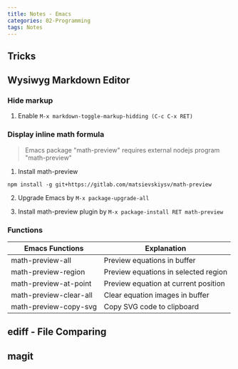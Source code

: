 ```yaml
---
title: Notes - Emacs
categories: 02-Programming
tags: Notes
---
```


## Tricks

## Wysiwyg Markdown Editor

### Hide markup

1. Enable `M-x markdown-toggle-markup-hidding (C-c C-x RET)`

### Display inline math formula

> Emacs package "math-preview" requires external nodejs program "math-preview"

1. Install math-preview

```shell
npm install -g git+https://gitlab.com/matsievskiysv/math-preview
```

2. Upgrade Emacs by `M-x package-upgrade-all`

3. Install math-preview plugin by `M-x package-install RET math-preview`

### Functions

| Emacs Functions        | Explanation                          |
| ---------------------- | ------------------------------------ |
| math-preview-all       | Preview equations in buffer          |
| math-preview-region    | Preview equations in selected region |
| math-preview-at-point  | Preview equation at current position |
| math-preview-clear-all | Clear equation images in buffer      |
| math-preview-copy-svg  | Copy SVG code to clipboard           |

## ediff - File Comparing

## magit
